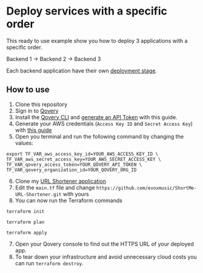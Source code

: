 # Deploy services with a specific order

This ready to use example show you how to deploy 3 applications with a specific order. 

Backend 1 -> Backend 2 -> Backend 3

Each backend application have their own [deployment stage](https://hub.qovery.com/docs/using-qovery/deployment/deployment-pipeline/). 

## How to use

1. Clone this repository
2. Sign in to [Qovery](https://www.qovery.com)
3. Install the [Qovery CLI](https://hub.qovery.com/docs/using-qovery/interface/cli/) and [generate an API Token](https://hub.qovery.com/docs/using-qovery/interface/cli/#generate-api-token) with this guide.
4. Generate your AWS credentials (`Access Key ID` and `Secret Access Key`)
   with [this guide](https://hub.qovery.com/docs/using-qovery/configuration/cloud-service-provider/amazon-web-services/#connect-your-aws-account)
5. Open you terminal and run the following command by changing the values:

```shell
export TF_VAR_aws_access_key_id=YOUR_AWS_ACCESS_KEY_ID \
TF_VAR_aws_secret_access_key=YOUR_AWS_SECRET_ACCESS_KEY \
TF_VAR_qovery_access_token=YOUR_QOVERY_API_TOKEN \
TF_VAR_qovery_organization_id=YOUR_QOVERY_ORG_ID
```

6. Clone my [URL Shortener application](https://github.com/evoxmusic/ShortMe-URL-Shortener.git)
7. Edit the `main.tf` file and change `https://github.com/evoxmusic/ShortMe-URL-Shortener.git` with yours
8. You can now run the Terraform commands

```shell
terraform init
```

```shell
terraform plan
```

```shell
terraform apply
```

7. Open your Qovery console to find out the HTTPS URL of your deployed app.
8. To tear down your infrastructure and avoid unnecessary cloud costs you can run `terraform destroy`.
